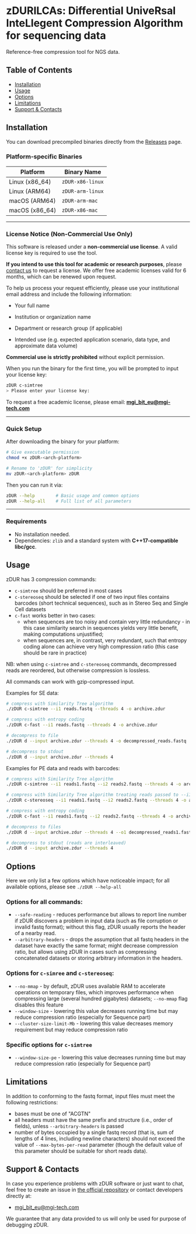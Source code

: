 # zDURILCAs: **D**ifferential **U**niveRsal **I**nte**L**legent **C**ompression **A**lgorithm for sequencing data

Reference-free compression tool for NGS data.

## Table of Contents
- [Installation](#install)
- [Usage](#usage)
- [Options](#options)
- [Limitations](#limitations)
- [Support & Contacts](#support)

## <a name="install"></a>Installation



You can download precompiled binaries directly from the [Releases](../../releases) page.

### Platform-specific Binaries

| Platform        | Binary Name      | 
| --------------- | ---------------- | 
| Linux (x86\_64) | `zDUR-x86-linux` | 
| Linux (ARM64)   | `zDUR-arm-linux` | 
| macOS (ARM64)   | `zDUR-arm-mac`   | 
| macOS (x86\_64) | `zDUR-x86-mac`   | 


---

### License Notice (Non-Commercial Use Only)

This software is released under a **non-commercial use license**. A valid license key is required to use the tool.

**If you intend to use this tool for academic or research purposes**, please [contact us](#support--contacts) to request a license. We offer free academic licenses valid for 6 months, which can be renewed upon request.

To help us process your request efficiently, please use your institutional email address and include the following information:

- Your full name

- Institution or organization name

- Department or research group (if applicable)

- Intended use (e.g. expected application scenario, data type, and approximate data volume)

**Commercial use is strictly prohibited** without explicit permission.

When you run the binary for the first time, you will be prompted to input your license key:

```bash
zDUR c-simtree
> Please enter your license key: 
```

To request a free academic license, please email: **[mgi_bit_eu@mgi-tech.com](mailto:mgi_bit_eu@mgi-tech.com)**

---

### Quick Setup

After downloading the binary for your platform:

```bash
# Give executable permission
chmod +x zDUR-<arch-platform>

# Rename to 'zDUR' for simplicity
mv zDUR-<arch-platform> zDUR
```

Then you can run it via:

```bash
zDUR --help        # Basic usage and common options
zDUR --help-all    # Full list of all parameters
```

---

### Requirements

* No installation needed.
* Dependencies: `zlib` and a standard system with **C++17-compatible libc/gcc**.




## <a name="usage"></a>Usage

zDUR has 3 compression commands:
- `c-simtree` should be preferred in most cases 
- `c-stereoseq` should be selected if one of two input files contains barcodes (short technical sequences), such as in Stereo Seq and Single Cell datasets
- `c-fast` works better in two cases: 
    - when sequences are too noisy and contain very little redundancy - in this case similarity search in sequences yields very little benefit, making computations unjustified;
    - when sequences are, in contrast, very redundant, such that entropy coding alone can achieve very high compression ratio (this case should be rare in practice)

NB: when using `c-simtree` and `c-stereoseq` commands, decompressed reads are reordered, but otherwise compression is lossless.

All commands can work with gzip-compressed input.

Examples for SE data:
```bash
# compress with Similarity Tree algorithm
./zDUR c-simtree --i1 reads.fastq --threads 4 -o archive.zdur

# compress with entropy coding
./zDUR c-fast --i1 reads.fastq --threads 4 -o archive.zdur 

# decompress to file 
./zDUR d --input archive.zdur --threads 4 -o decompressed_reads.fastq 

# decompress to stdout 
./zDUR d --input archive.zdur --threads 4
```

Examples for PE data and reads with barcodes:
```bash
# compress with Similarity Tree algorithm 
./zDUR c-simtree --i1 reads1.fastq --i2 reads2.fastq --threads 4 -o archive.zdur

# compress with Similarity Tree algorithm treating reads passed to --i1 as barcodes
./zDUR c-stereoseq --i1 reads1.fastq --i2 reads2.fastq --threads 4 -o archive.zdur

# compress with entropy coding
./zDUR c-fast --i1 reads1.fastq --i2 reads2.fastq --threads 4 -o archive.zdur

# decompress to files
./zDUR d --input archive.zdur --threads 4 --o1 decompressed_reads1.fastq --o2 decompressed_reads2.fastq

# decompress to stdout (reads are interleaved)
./zDUR d --input archive.zdur --threads 4
```

## <a name="options"></a>Options

Here we only list a few options which have noticeable impact; for all available options, please see `./zDUR --help-all`

### Options for all commands:
- `--safe-reading` - reduces performance but allows to report line number if zDUR discovers a problem in input data (such as file corruption or invalid fastq format); without this flag, zDUR usually reports the header of a nearby read.
- `--arbitrary-headers` - drops the assumption that all fastq headers in the dataset have exactly the same format; might decrease compression ratio, but allows using zDUR in cases such as compressing concatenated datasets or storing arbitrary information in the headers.

### Options for `c-simree` and `c-stereoseq`:
- `--no-mmap` - by default, zDUR uses available RAM to accelerate operations on temporary files, which improves performance when compressing large (several hundred gigabytes) datasets; `--no-mmap` flag disables this feature
- `--window-size` - lowering this value decreases running time but may reduce compression ratio (especially for Sequence part)
- `--cluster-size-limit-Mb` - lowering this value decreases memory requirement but may reduce compression ratio

### Specific options for `c-simtree`
- `--window-size-pe` - lowering this value decreases running time but may reduce compression ratio (especially for Sequence part)

## <a name="limitations"></a>Limitations

In addition to conforming to the fastq format, input files must meet the following restrictions:
- bases must be one of "ACGTN"
- all headers must have the same prefix and structure (i.e., order of fields), unless `--arbitrary-headers` is passed
- number of bytes occupied by a single fastq record (that is, sum of lengths of 4 lines, including newline characters) should not exceed the value of `--max-bytes-per-read` parameter (though the default value of this parameter should be suitable for short reads data).

## <a name="support"></a>Support & Contacts 

In case you experience problems with zDUR software or just want to chat, feel free to create an issue 
in [the official repository](https://gitee.com/MGI-EU-AF/zdurilcas) or contact developers directly at:
- [mgi_bit_eu@mgi-tech.com](mailto:mgi_bit_eu@mgi-tech.com)

We guarantee that any data provided to us will only be used for purpose of debugging zDUR.
